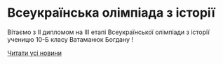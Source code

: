 # Всеукраїнська олімпіада з історії

Вітаємо з ІІ дипломом на ІІІ етапі Всеукраїнської олімпіади з історії ученицю 10-Б класу Ватаманюк Богдану !

[Читати усі новини](/news)

